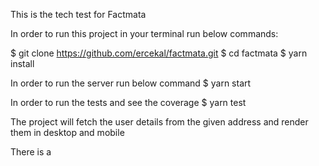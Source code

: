 This is the tech test for Factmata

In order to run this project in your terminal run below commands:

$ git clone https://github.com/ercekal/factmata.git
$ cd factmata
$ yarn install

In order to run the server run below command
$ yarn start

In order to run the tests and see the coverage
$ yarn test

The project will fetch the user details from the given address and render them in desktop and mobile

There is a

